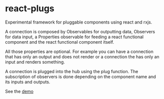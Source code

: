 # react-plugs

Experimental framework for pluggable components using react and rxjs.

A connection is composed by Observables for outputting data, Observers for data input, 
a Properties observable for feeding a react functional component and the react functional component itself.

All those properties are optional. For example you can have a connection that has only an output and does not render
or a connection the has only an input and renders something.

A connection is plugged into the hub using the plug function. The subscription of observers is done depending on 
the component name and its inputs and outputs.

See the [demo](https://github.com/beothorn/react-plugs-demo)